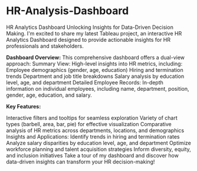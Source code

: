 # HR-Analysis-Dashboard
HR Analytics Dashboard Unlocking Insights for Data-Driven Decision Making.
I'm excited to share my latest Tableau project, an interactive HR Analytics Dashboard designed to provide actionable insights for HR professionals and stakeholders.

**Dashboard Overview:**
This comprehensive dashboard offers a dual-view approach:
Summary View: High-level insights into HR metrics, including:
Employee demographics (gender, age, education)
Hiring and termination trends
Department and job title breakdowns
Salary analysis by education level, age, and department
Detailed Employee Records: In-depth information on individual employees, including name, department, position, gender, age, education, and salary.


**Key Features:**

Interactive filters and tooltips for seamless exploration
Variety of chart types (barbell, area, bar, pie) for effective visualization
Comparative analysis of HR metrics across departments, locations, and demographics
Insights and Applications:
Identify trends in hiring and termination rates
Analyze salary disparities by education level, age, and department
Optimize workforce planning and talent acquisition strategies
Inform diversity, equity, and inclusion initiatives
Take a tour of my dashboard and discover how data-driven insights can transform your HR decision-making!
